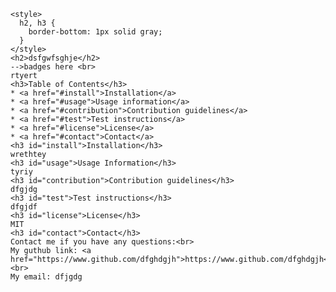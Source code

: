 
    <style>
      h2, h3 {
        border-bottom: 1px solid gray;
      }
    </style>
    <h2>dsfgwfsghje</h2>
    -->badges here <br>
    rtyert
    <h3>Table of Contents</h3>
    * <a href="#install">Installation</a>
    * <a href="#usage">Usage information</a>
    * <a href="#contribution">Contribution guidelines</a>
    * <a href="#test">Test instructions</a>
    * <a href="#license">License</a>
    * <a href="#contact">Contact</a>
    <h3 id="install">Installation</h3>
    wrethtey
    <h3 id="usage">Usage Information</h3>
    tyriy
    <h3 id="contribution">Contribution guidelines</h3>
    dfgjdg
    <h3 id="test">Test instructions</h3>
    dfgjdf
    <h3 id="license">License</h3>
    MIT
    <h3 id="contact">Contact</h3>
    Contact me if you have any questions:<br>
    My guthub link: <a href="https://www.github.com/dfghdgjh">https://www.github.com/dfghdgjh</a><br>
    My email: dfjgdg
  